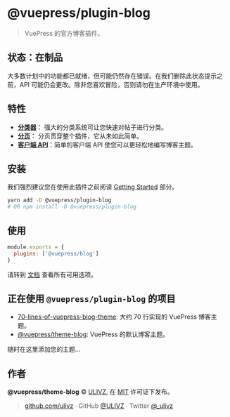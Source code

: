 # @vuepress/plugin-blog

> VuePress 的官方博客插件。

## 状态：在制品

大多数计划中的功能都已就绪，但可能仍然存在错误。在我们删除此状态提示之前，API 可能仍会更改。除非您喜欢冒险，否则请勿在生产环境中使用。

## 特性

- [**分类器**](https://vuepress-plugin-blog.ulivz.com/zh/guide/getting-started.html#document-classifier)：
强大的分类系统可让您快速对帖子进行分类。
- [**分页**](https://vuepress-plugin-blog.ulivz.com/zh/guide/getting-started.html#pagination)：
分页贯穿整个插件，它从未如此简单。
- [**客户端 API**](https://vuepress-plugin-blog.ulivz.com/zh/client-api/)：简单的客户端 API 使您可以更轻松地编写博客主题。

## 安装

我们强烈建议您在使用此插件之前阅读 [Getting Started](https://vuepress-plugin-blog.ulivz.com/guide/getting-started.html) 部分。

```bash
yarn add -D @vuepress/plugin-blog
# OR npm install -D @vuepress/plugin-blog
```

## 使用

```javascript
module.exports = {
  plugins: ['@vuepress/blog']
}
```

请转到 [文档](https://vuepress-theme-blog.ulivz.com/zh/) 查看所有可用选项。

## 正在使用 `@vuepress/plugin-blog` 的项目

- [70-lines-of-vuepress-blog-theme](https://github.com/ulivz/70-lines-of-vuepress-blog-theme): 大约 70 行实现的 VuePress 博客主题。
- [@vuepress/theme-blog](https://github.com/ulivz/vuepress-theme-blog): VuePress 的默认博客主题。

随时在这里添加您的主题...

## 作者

**@vuepress/theme-blog** © [ULIVZ](https://github.com/ulivz), 在 [MIT](./LICENSE) 许可证下发布。<br>

> [github.com/ulivz](https://github.com/ulivz) · GitHub [@ULIVZ](https://github.com/ulivz) · Twitter [@_ulivz](https://twitter.com/_ulivz)
